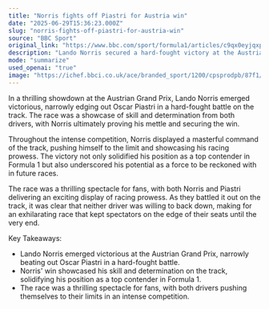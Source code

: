 ```yaml
---
title: "Norris fights off Piastri for Austria win"
date: "2025-06-29T15:36:23.000Z"
slug: "norris-fights-off-piastri-for-austria-win"
source: "BBC Sport"
original_link: "https://www.bbc.com/sport/formula1/articles/c9qx0eyjqxpo"
description: "Lando Norris secured a hard-fought victory at the Austrian Grand Prix, showcasing his skill and determination on the track against Oscar Piastri in a thrilling battle that kept fans on the edge of their seats."
mode: "summarize"
used_openai: "true"
image: "https://ichef.bbci.co.uk/ace/branded_sport/1200/cpsprodpb/87f1/live/92a74030-5504-11f0-8485-7bd50fa63665.jpg"
---
```


In a thrilling showdown at the Austrian Grand Prix, Lando Norris emerged victorious, narrowly edging out Oscar Piastri in a hard-fought battle on the track. The race was a showcase of skill and determination from both drivers, with Norris ultimately proving his mettle and securing the win.

Throughout the intense competition, Norris displayed a masterful command of the track, pushing himself to the limit and showcasing his racing prowess. The victory not only solidified his position as a top contender in Formula 1 but also underscored his potential as a force to be reckoned with in future races.

The race was a thrilling spectacle for fans, with both Norris and Piastri delivering an exciting display of racing prowess. As they battled it out on the track, it was clear that neither driver was willing to back down, making for an exhilarating race that kept spectators on the edge of their seats until the very end.

Key Takeaways:
- Lando Norris emerged victorious at the Austrian Grand Prix, narrowly beating out Oscar Piastri in a hard-fought battle.
- Norris' win showcased his skill and determination on the track, solidifying his position as a top contender in Formula 1.
- The race was a thrilling spectacle for fans, with both drivers pushing themselves to their limits in an intense competition.
